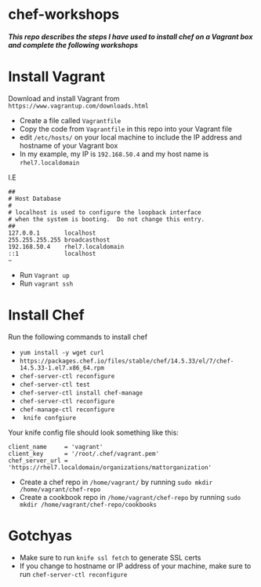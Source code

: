 # chef-workshops
##### This repo describes the steps I have used to install chef on a Vagrant box and complete the following workshops



# Install Vagrant
Download and install Vagrant from `https://www.vagrantup.com/downloads.html`

- Create a file called `Vagrantfile`
- Copy the code from `Vagrantfile` in this repo into your Vagrant file
- edit `/etc/hosts/` on your local machine to include the IP address and hostname of your Vagrant box
- In my example, my IP is `192.168.50.4` and my host name is  `rhel7.localdomain`

I.E

```
##
# Host Database
#
# localhost is used to configure the loopback interface
# when the system is booting.  Do not change this entry.
##
127.0.0.1       localhost
255.255.255.255 broadcasthost
192.168.50.4    rhel7.localdomain
::1             localhost
~                           

```
- Run `Vagrant up`
- Run `vagrant ssh`


# Install Chef

Run the following commands to install chef

-  `yum install -y wget curl`
-  `https://packages.chef.io/files/stable/chef/14.5.33/el/7/chef-14.5.33-1.el7.x86_64.rpm`
-  `chef-server-ctl reconfigure` 
-  `chef-server-ctl test`
-  `chef-server-ctl install chef-manage`
-  `chef-server-ctl reconfigure`
-  `chef-manage-ctl reconfigure`
-  ` knife confgiure`

Your knife config file should look something like this:

```[default]
client_name     = 'vagrant'
client_key      = '/root/.chef/vagrant.pem'
chef_server_url = 'https://rhel7.localdomain/organizations/mattorganization'
```

- Create a chef repo in `/home/vagrant/` by running `sudo mkdir /home/vagrant/chef-repo`
- Create a cookbook repo in `/home/vagrant/chef-repo` by running `sudo mkdir /home/vagrant/chef-repo/cookbooks`

# Gotchyas

- Make sure to run `knife ssl fetch` to generate SSL certs
- If you change to hostname or IP address of your machine, make sure to run `chef-server-ctl reconfigure`



